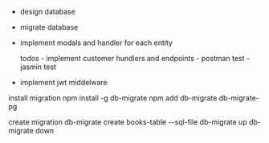 
- design database 
- migrate database

- implement modals and handler for each entity 

    todos 
        - implement customer hundlers and endpoints 
        - postman test 
        - jasmin test 


- implement jwt middelware







install migration 
    npm install -g db-migrate
    npm  add db-migrate db-migrate-pg

create migration 
    db-migrate create books-table --sql-file
    db-migrate up
    db-migrate down